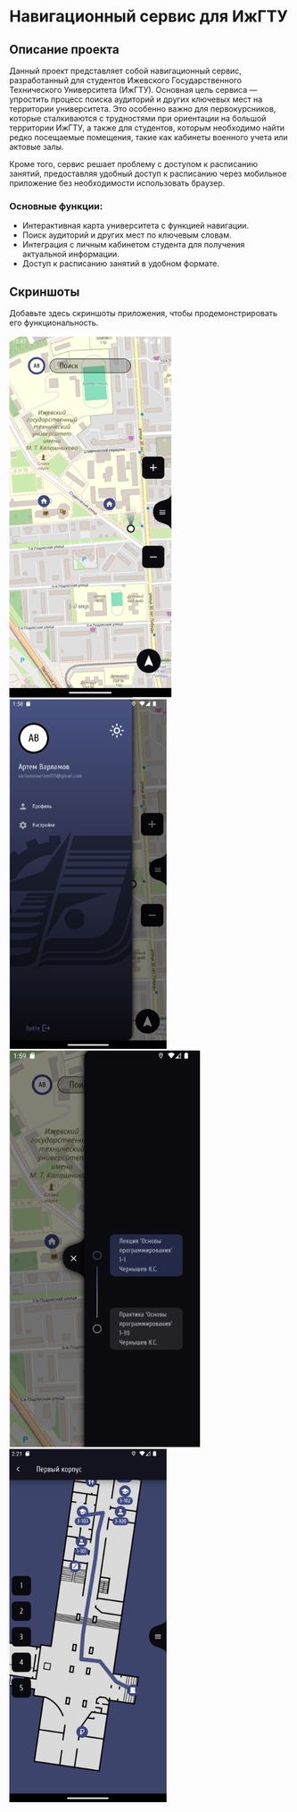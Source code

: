 # Навигационный сервис для ИжГТУ

## Описание проекта
Данный проект представляет собой навигационный сервис, разработанный для студентов Ижевского Государственного Технического Университета (ИжГТУ). Основная цель сервиса — упростить процесс поиска аудиторий и других ключевых мест на территории университета. Это особенно важно для первокурсников, которые сталкиваются с трудностями при ориентации на большой территории ИжГТУ, а также для студентов, которым необходимо найти редко посещаемые помещения, такие как кабинеты военного учета или актовые залы.

Кроме того, сервис решает проблему с доступом к расписанию занятий, предоставляя удобный доступ к расписанию через мобильное приложение без необходимости использовать браузер.

### Основные функции:
- Интерактивная карта университета с функцией навигации.
- Поиск аудиторий и других мест по ключевым словам.
- Интеграция с личным кабинетом студента для получения актуальной информации.
- Доступ к расписанию занятий в удобном формате.

## Скриншоты
Добавьте здесь скриншоты приложения, чтобы продемонстрировать его функциональность.

![Скриншот 1](screenshots/sch_1.png)
![Скриншот 2](screenshots/sch_2.png)
![Скриншот 3](screenshots/sch_3.png)
![Скриншот 4](screenshots/sch_4.png)
